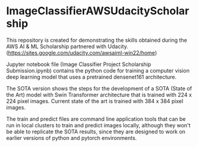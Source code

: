 # ImageClassifierAWSUdacityScholarship
This repository is created for demonstrating the skills obtained during the AWS AI & ML Scholarship partnered with Udacity. (https://sites.google.com/udacity.com/awsaiml-win22/home)

Jupyter notebook file (Image Classifier Project Scholarship Submission.ipynb) contains the python code for training a computer vision deep learning model that uses a pretrained densenet161 architecture.

The SOTA version shows the steps for the development of a SOTA (State of the Art) model with Swin Transformer architecture that is trained with 224 x 224 pixel images. Current state of the art is trained with 384 x 384 pixel images.

The train and predict files are command line application tools that can be run in local clusters to train and predict images locally, although they won't be able to replicate the SOTA results, since they are designed to work on earlier versions of python and pytorch environments.

